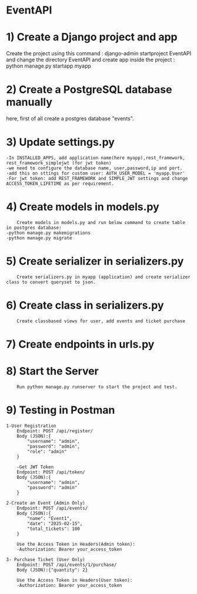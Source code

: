 # EventAPI
# 1) Create a Django project and app
Create the project using this command : django-admin startproject EventAPI
and change the directory EventAPI and create app inside the project : python manage.py startapp myapp

# 2) Create a PostgreSQL database manually
here, first of all create a postgres database "events".

# 3) Update settings.py
    -In INSTALLED_APPS, add application name(here myapp),rest_framework, rest_framework_simplejwt (for jwt token)
    -we need to configure the database name, user,password,ip and port.
    -add this on sttings for custom user: AUTH_USER_MODEL = 'myapp.User'
    -For jwt token: add REST_FRAMEWORK and SIMPLE_JWT settings and change ACCESS_TOKEN_LIFETIME as per requirement.
    
# 4) Create models in models.py
        Create models in models.py and run below command to create table in postgres database:
    -python manage.py makemigrations
    -python manage.py migrate

# 5) Create serializer in serializers.py
        Create serializers.py in myapp (application) and create serializer class to convert queryset to json.

# 6) Create class in serializers.py
        Create classbased views for user, add events and ticket purchase

# 7) Create endpoints in urls.py

# 8) Start the Server
        Run python manage.py runserver to start the project and test.

# 9) Testing in Postman
    1-User Registration
        Endpoint: POST /api/register/
        Body (JSON):{
            "username": "admin",
            "password": "admin",
            "role": "admin"
        }

        -Get JWT Token
        Endpoint: POST /api/token/
        Body (JSON):{
            "username": "admin",
            "password": "admin"
        }

    2-Create an Event (Admin Only)
        Endpoint: POST /api/events/
        Body (JSON):{
            "name": "Event1",
            "date": "2025-02-15",
            "total_tickets": 100
        }

        Use the Access Token in Headers(Admin token):
        -Authorization: Bearer your_access_token

    3- Purchase Ticket (User Only)
        Endpoint: POST /api/events/1/purchase/
        Body (JSON):{"quantity": 2}

        Use the Access Token in Headers(User token):
        -Authorization: Bearer your_access_token


